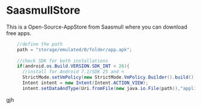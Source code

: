 # SaasmullStore

This is a Open-Source-AppStore from Saasmull where you can download free apps.

```java
    //define the path
    path = "storage/emulated/0/folder/app.apk";
    
    //check SDK for both installations
    if(android.os.Build.VERSION.SDK_INT < 26){
      //install for Android 7.1/SDK 25 and <
      StrictMode.setVmPolicy(new StrictMode.VmPolicy.Builder().build());
      Intent intent = new Intent(Intent.ACTION_VIEW);
      intent.setDataAndType(Uri.fromFile(new java.io.File(path)),"application/vnd.android.package-archive");
```
gjh
